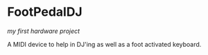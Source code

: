 # FootPedalDJ
_my first hardware project_

A MIDI device to help in DJ'ing as well as a foot activated keyboard.
